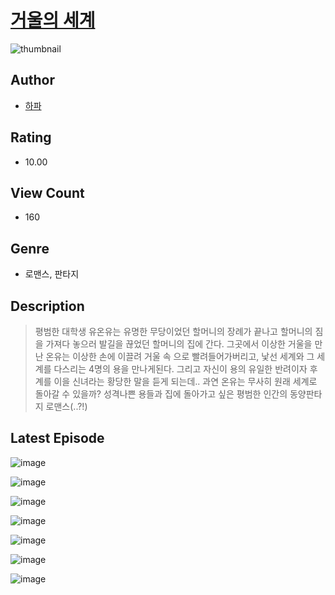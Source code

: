 # [거울의 세계](https://comic.naver.com/challenge/list?titleId=809983)
![thumbnail](https://image-comic.pstatic.net/user_contents_data/challenge_comic/2023/05/23/341711/upload_3545515118842688561_480x623.jpeg)

## Author
- [하파](https://comic.naver.com/artistTitle?id=341711)

## Rating
- 10.00

## View Count
- 160

## Genre
- 로맨스, 판타지

## Description
> 평범한 대학생 유온유는 유명한 무당이었던 할머니의 장례가 끝나고 할머니의 짐을 가져다 놓으러 발길을 끊었던 할머니의 집에 간다. 그곳에서 이상한 거울을 만난 온유는 이상한 손에 이끌려 거울 속 으로 빨려들어가버리고, 낯선 세계와 그 세계를 다스리는 4명의 용을 만나게된다. 그리고 자신이 용의 유일한 반려이자 후계를 이을 신녀라는 황당한 말을 듣게 되는데.. 과연 온유는 무사히 원래 세계로 돌아갈 수 있을까? 성격나쁜 용들과 집에 돌아가고 싶은 평범한 인간의 동양판타지 로맨스(..?!)


## Latest Episode
![image](https://image-comic.pstatic.net/user_contents_data/challenge_comic/2023/05/25/341711/upload_7161675808853484897.jpeg)

![image](https://image-comic.pstatic.net/user_contents_data/challenge_comic/2023/05/25/341711/upload_4121973861873181747.jpeg)

![image](https://image-comic.pstatic.net/user_contents_data/challenge_comic/2023/05/25/341711/upload_7365976077278196067.jpeg)

![image](https://image-comic.pstatic.net/user_contents_data/challenge_comic/2023/05/25/341711/upload_3559641627811198004.jpeg)

![image](https://image-comic.pstatic.net/user_contents_data/challenge_comic/2023/05/25/341711/upload_7233456330225312816.jpeg)

![image](https://image-comic.pstatic.net/user_contents_data/challenge_comic/2023/05/25/341711/upload_3546358628994857271.jpeg)

![image](https://image-comic.pstatic.net/user_contents_data/challenge_comic/2023/05/25/341711/upload_3774917413837551410.jpeg)

